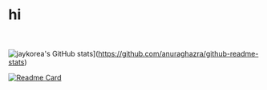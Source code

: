 # hi<br></br>


![jaykorea's GitHub stats](https://github-readme-stats.vercel.app/api?username=jaykorea)](https://github.com/anuraghazra/github-readme-stats)

[![Readme Card](https://github-readme-stats.vercel.app/api/pin/?username=jaykorea&repo=Isaac-RL-Two-wheel-Legged-Bot&theme=dracula)](https://github.com/jaykorea/Isaac-RL-Two-wheel-Legged-Bot)
